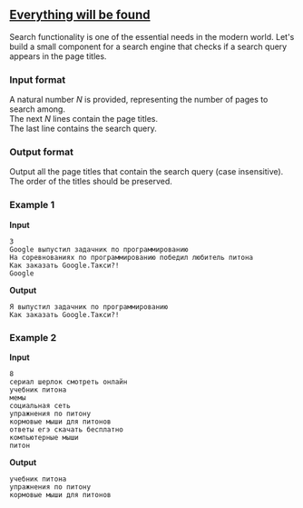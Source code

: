 ## [Everything will be found](../../../solutions/3.1/31_k.py)

Search functionality is one of the essential needs in the modern world. Let's build a small component for a search engine that checks if a search query appears in the page titles.

### Input format

A natural number $N$ is provided, representing the number of pages to search among.\
The next $N$ lines contain the page titles.\
The last line contains the search query.

### Output format

Output all the page titles that contain the search query (case insensitive).\
The order of the titles should be preserved.

### Example 1

__Input__
```plaintext
3
Google выпустил задачник по программированию
На соревнованиях по программированию победил любитель питона
Как заказать Google.Такси?!
Google
```

__Output__
```plaintext
Я выпустил задачник по программированию
Как заказать Google.Такси?!
```

### Example 2

__Input__
```plaintext
8
сериал шерлок смотреть онлайн
учебник питона
мемы
социальная сеть
упражнения по питону
кормовые мыши для питонов
ответы егэ скачать бесплатно
компьютерные мыши
питон
```

__Output__
```plaintext
учебник питона
упражнения по питону
кормовые мыши для питонов
```